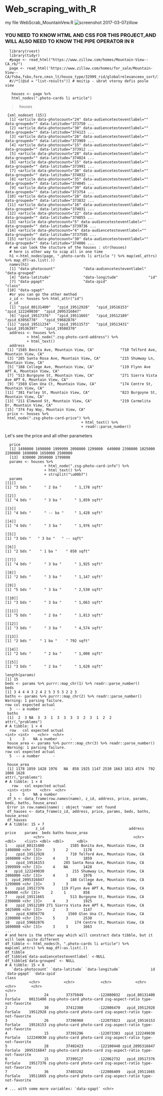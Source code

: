# Web_scraping_with_R 
my file WebScrab_MountainVew.R
![screenshot 2017-03-07zillow](https://cloud.githubusercontent.com/assets/16123495/23693755/eb8efa78-038a-11e7-93eb-ad4c59ad928b.png)

### YOU NEED TO KNOW HTML AND CSS FOR THIS PROJECT,AND WILL ALSO NEED TO KNOW THE PIPE OPERATOR IN R 
      library(rvest)
      library(tidyr)
      #page <- read_html("https://www.zillow.com/homes/Mountain-View--CA_rb/")
      page <- read_html('https://www.zillow.com/homes/for_sale/Mountain-View--CA/fsba,fsbo,fore,cmsn_lt/house_type/32999_rid/globalrelevanceex_sort/37.496516,-121.906528,37.329628,-122.256718_rect/11_zm/0_mmm/")
      #//*[(@id = "list-results")] # moitip - ubrat vtoroy defis posle view
      
       houses <- page %>%
       html_nodes(".photo-cards li article")
>      houses
     {xml_nodeset (15)}
      [1] <article data-photocount="24" data-audiencetesteventlabel="" data-grouped="" data-latitude="373750 ...
      [2] <article data-photocount="30" data-audiencetesteventlabel="" data-grouped="" data-latitude="374123 ...
      [3] <article data-photocount="26" data-audiencetesteventlabel="" data-grouped="" data-latitude="373969 ...
      [4] <article data-photocount="15" data-audiencetesteventlabel="" data-grouped="" data-latitude="373912 ...
      [5] <article data-photocount="28" data-audiencetesteventlabel="" data-grouped="" data-latitude="374024 ...
      [6] <article data-photocount="15" data-audiencetesteventlabel="" data-grouped="" data-latitude="373991 ...
      [7] <article data-photocount="36" data-audiencetesteventlabel="" data-grouped="" data-latitude="374032 ...
      [8] <article data-photocount="35" data-audiencetesteventlabel="" data-grouped="" data-latitude="374045 ...
      [9] <article data-photocount="39" data-audiencetesteventlabel="" data-grouped="" data-latitude="373754 ...
     [10] <article data-photocount="28" data-audiencetesteventlabel="" data-grouped="" data-latitude="373832 ...
     [11] <article data-photocount="16" data-audiencetesteventlabel="" data-grouped="" data-latitude="374031 ...
     [12] <article data-photocount="22" data-audiencetesteventlabel="" data-grouped="" data-latitude="374055 ...
     [13] <article data-photocount="5" data-audiencetesteventlabel="" data-grouped="" data-latitude="3739736 ...
     [14] <article data-photocount="4" data-audiencetesteventlabel="" data-grouped="" data-latitude="3737595 ...
     [15] <article data-photocount="30" data-audiencetesteventlabel="" data-grouped="" data-latitude="374086 ...
      # we can look the stucture of the houses : str(houses)
      # here is other way to scap all in one time
      h1 <-html_nodes(page, ".photo-cards li article ") %>% map(xml_attrs) %>% map_df(~as.list(.))
      names(h1)
      [1] "data-photocount"             "data-audiencetesteventlabel" "data-grouped"               
      [4] "data-latitude"               "data-longitude"              "id"                         
      [7] "data-pgapt"                  "data-zpid"                   "class"                      
     [10] "data-sgapt"                 
      #or you can go the other method
      z_id <- houses %>% html_attr("id")
      z_id
      [1] "zpid_80131400"   "zpid_19512928"   "zpid_19516153"   "zpid_122249030"  "zpid_2095316847"
      [6] "zpid_19517376"   "zpid_19511665"   "zpid_19512189"   "zpid_63056778"   "zpid_59682876"  
     [11] "zpid_19511234"   "zpid_19511573"   "zpid_19513431"   "zpid_19536397"   "zpid_19508370"  
      address <- houses %>%
              + html_node(".zsg-photo-card-address") %>%
              + html_text()
      address
     [1] "1585 Bonita Ave, Mountain View, CA"            "710 Telford Ave, Mountain View, CA"           
     [3] "285 Santa Rosa Ave, Mountain View, CA"         "215 Shumway Ln, Mountain View, CA"            
     [5] "188 College Ave, Mountain View, CA"            "119 Flynn Ave APT A, Mountain View, CA"       
     [7] "513 Burgoyne St, Mountain View, CA"            "271 Sierra Vista Ave APT 6, Mountain View, CA"
     [9] "1569 Glen Una Ct, Mountain View, CA"           "174 Centre St, Mountain View, CA"             
    [11] "381 Farley St, Mountain View, CA"              "823 Burgoyne St, Mountain View, CA"           
    [13] "211 Elmwood St, Mountain View, CA"             "219 Carmelita Dr, Mountain View, CA"          
    [15] "374 Fay Way, Mountain View, CA"               
     price <- houses %>%
     html_node(".zsg-photo-card-price") %>%
                                       + html_text() %>%
                                       + readr::parse_number()
Let's see the price and all other parameters                                      
                                       
      price
      [1] 1498000 1698000 1999999 2098000 1299000  649000 2398000 1025000 2200000 1690000 1650000 2500000
      [13]  830000 2050000 1799000
      params <- houses %>%
                      + html_node(".zsg-photo-card-info") %>%
                      + html_text() %>%
                      + strsplit("\u00b7")
      params
    [[1]]
    [1] "3 bds "      " 2 ba "      " 1,178 sqft"

    [[2]]
    [1] "4 bds "      " 3 ba "      " 1,859 sqft"

    [[3]]
    [1] "4 bds "      " -- ba "     " 1,428 sqft"

    [[4]]
    [1] "4 bds "      " 3 ba "      " 1,976 sqft"

    [[5]]
    [1] "3 bds "   " 3 ba "   " -- sqft"

    [[6]]
    [1] "2 bds "    " 1 ba "    " 858 sqft"

    [[7]]
    [1] "4 bds "      " 3 ba "      " 1,925 sqft"

    [[8]]
    [1] "2 bds "      " 3 ba "      " 1,147 sqft"

    [[9]]
    [1] "5 bds "      " 3 ba "      " 2,530 sqft"

    [[10]]
    [1] "3 bds "      " 3 ba "      " 1,663 sqft"

    [[11]]
    [1] "5 bds "      " 2 ba "      " 1,813 sqft"

    [[12]]
    [1] "3 bds "      " 3 ba "      " 4,574 sqft"

    [[13]]
    [1] "2 bds "    " 1 ba "    " 792 sqft"

    [[14]]
    [1] "2 bds "      " 2 ba "      " 1,008 sqft"

    [[15]]
    [1] "3 bds "      " 2 ba "      " 1,628 sqft"

    length(params)
    [1] 15
    beds <- params %>% purrr::map_chr(1) %>% readr::parse_number()
    beds
    [1] 3 4 4 4 3 2 4 2 5 3 5 3 2 2 3
    baths <- params %>% purrr::map_chr(2) %>% readr::parse_number()
    Warning: 1 parsing failure.
    row col expected actual
      3  -- a number      -
     baths
     [1]  2  3 NA  3  3  1  3  3  3  3  2  3  1  2  2
    attr(,"problems")
    # A tibble: 1 × 4
      row   col expected actual
    <int> <int>    <chr>  <chr>
      1     3    NA a number      -
     house_area <- params %>% purrr::map_chr(3) %>% readr::parse_number()
     Warning: 1 parsing failure.
    row col expected actual
      5  -- a number      -

     house_area
     [1] 1178 1859 1428 1976   NA  858 1925 1147 2530 1663 1813 4574  792 1008 1628
    attr(,"problems")
    # A tibble: 1 × 4
       row   col expected actual
     <int> <int>    <chr>  <chr>
      1     5    NA a number      -
     df_h <- data_frame(row.names(name), z_id, address, price, params, beds, baths, house_area)
     Error in row.names(name) : object 'name' not found
     df_hauses <- data_frame(z_id, address, price, params, beds, baths, house_area)
     df_hauses
    # A tibble: 15 × 7
                  z_id                                       address   price    params  beds baths house_area
                 <chr>                                         <chr>   <dbl>    <list> <dbl> <dbl>      <dbl>
    1    zpid_80131400            1585 Bonita Ave, Mountain View, CA 1498000 <chr [3]>     3     2       1178
    2    zpid_19512928            710 Telford Ave, Mountain View, CA 1698000 <chr [3]>     4     3       1859
    3    zpid_19516153         285 Santa Rosa Ave, Mountain View, CA 1999999 <chr [3]>     4    NA       1428
    4   zpid_122249030             215 Shumway Ln, Mountain View, CA 2098000 <chr [3]>     4     3       1976
    5  zpid_2095316847            188 College Ave, Mountain View, CA 1299000 <chr [3]>     3     3         NA
    6    zpid_19517376        119 Flynn Ave APT A, Mountain View, CA  649000 <chr [3]>     2     1        858
    7    zpid_19511665            513 Burgoyne St, Mountain View, CA 2398000 <chr [3]>     4     3       1925
    8    zpid_19512189 271 Sierra Vista Ave APT 6, Mountain View, CA 1025000 <chr [3]>     2     3       1147
    9    zpid_63056778           1569 Glen Una Ct, Mountain View, CA 2200000 <chr [3]>     5     3       2530
    10   zpid_59682876              174 Centre St, Mountain View, CA 1690000 <chr [3]>     3     3       1663
    ...
    # and here is the other way which will constract data tibble, but it will look quite different
    df_tibble <- html_nodes(h, ".photo-cards li article") %>% map(xml_attrs) %>% map_df(~as.list(.))
    df_tibble
    df_tibble$`data-audiencetesteventlabel` <-NULL
    df_tibble$`data-grouped` <- NULL
    # A tibble: 15 × 8
       `data-photocount` `data-latitude` `data-longitude`              id `data-pgapt` `data-zpid`                                                            class
               <chr>           <chr>            <chr>           <chr>        <chr>       <chr>                                                            <chr>
    1                 24        37375049       -122080032   zpid_80131400      ForSale    80131400 zsg-photo-card photo-card zsg-aspect-ratio type-not-favorite
    2                 30        37412380       -122086470   zpid_19512928      ForSale    19512928 zsg-photo-card photo-card zsg-aspect-ratio type-not-favorite
    3                 26        37396960       -122075823   zpid_19516153      ForSale    19516153 zsg-photo-card photo-card zsg-aspect-ratio type-not-favorite
    4                 15        37391296       -122073303  zpid_122249030      ForSale   122249030 zsg-photo-card photo-card zsg-aspect-ratio type-not-favorite
    5                 28        37402423       -122100440 zpid_2095316847      ForSale  2095316847 zsg-photo-card photo-card zsg-aspect-ratio type-not-favorite
    6                 15        37399127       -122062732   zpid_19517376      ForSale    19517376 zsg-photo-card photo-card zsg-aspect-ratio type-not-favorite
    7                 36        37403282       -122086409   zpid_19511665      ForSale    19511665 zsg-photo-card photo-card zsg-aspect-ratio type-not-favorite

    # ... with some more variables: `data-sgapt` <chr>
